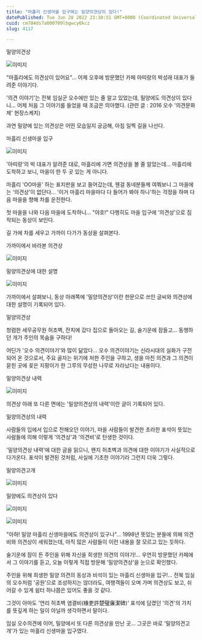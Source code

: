 ```yaml
---
title: "마흘리 신생마을 입구에는 밀양의견상이 있다!"
datePublished: Tue Jun 28 2022 23:10:51 GMT+0000 (Coordinated Universal Time)
cuid: cm704ds7a000709lbgwcy0kcz
slug: 4117

---
```



밀양의견상

![이미지](https://cdn.hashnode.com/res/hashnode/image/upload/v1739256431027/dac94cb4-9faf-438f-8560-a53c2f52836d.jpeg)

"마흘리에도 의견상이 있어요"... 어제 오후에 방문했던 카페 아띠랑의 박성래 대표가 들려준 이야기다.

'의견 이야기'는 전북 임실군 오수에만 있는 줄 알고 있었는데, 밀양에도 의견상이 있다니... 어제 처음 그 이야기를 들었을 때 조금은 의아했다. (관련 글 : 2016 오수 '의견문화제' 현장스케치)

과연 밀양에 있는 의견상은 어떤 모습일지 궁금해, 아침 일찍 길을 나선다.

마흘리 신생마을 입구

![이미지](https://cdn.hashnode.com/res/hashnode/image/upload/v1739256433194/14df0897-d746-4aa3-a7ae-d2dec103ae1f.jpeg)

'아띠랑'의 박 대표가 알려준 대로, 마흘리에 가면 의견상을 볼 줄 알았는데... 마흘리에 도착하고 보니, 마을이 한 두 곳 있는 게 아니다.

마흘리 'OO마을' 하는 표지판을 보고 들어갔는데, 웬걸 동네분들께 여쭤보니 그 마을에는 '의견상'이 없단다... '이거 마흘리 마을마다 다 들어가 봐야 하나'하는 걱정을 하며 다음 마을을 향해 차를 운전한다.

첫 마을을 나와 다음 마을에 도착하니... "야호!" 다행히도 마을 입구에 '의견상'으로 짐작되는 동상이 보인다.

길 가에 차를 세우고 가까이 다가가 동상을 살펴본다.

가까이에서 바라본 의견상

![이미지](https://cdn.hashnode.com/res/hashnode/image/upload/v1739256435133/a10d8d36-f021-444c-a782-4aa8e3f53ff3.jpeg)

밀양의견상에 대한 설명

![이미지](https://cdn.hashnode.com/res/hashnode/image/upload/v1739256437292/dc3ebc6c-9df3-4057-8e66-7ad71a9fc27d.jpeg)

가까이에서 살펴보니, 동상 아래쪽에 '밀양의견상'이란 한문으로 쓰인 글씨와 의견상에 대한 설명이 기록되어 있다.

밀양의견상

청렴한 세무공무원 허초벽, 잔치에 갔다 집으로 돌아오는 길, 술기운에 잠들고... 동행하던 개가 주인의 목숨을 구하다!

어딘가 '오수 의견이야기'와 많이 닮았다... 오수 의견이야기는 신라시대의 실화가 구전되어 온 것으로서, 주요 골자는 위기에 처한 주인을 구하고, 생을 마친 의견과 그 의견이 묻힌 곳에 꽂은 지팡이가 한 그루의 무성한 나무로 자라났다는 내용이다.

밀양의견상 내력

![이미지](https://cdn.hashnode.com/res/hashnode/image/upload/v1739256439615/dd6c0d0a-bddf-4b22-be7f-e259679ad56e.jpeg)

의견상 아래 또 다른 면에는 '밀양의견상의 내력'이란 글이 기록되어 있다.

밀양의견상의 내력

사람들의 입에서 입으로 전해오던 이야기, 마을 사람들이 발견한 초라한 표석이 뜻있는 사람들에 의해 이렇게 '의견상'과 '의견비'로 탄생한 것이다.

'밀양의견상 내력'에 대한 글을 읽으니, 왠지 허초벽과 의견에 대한 이야기가 사실적으로 다가온다. 표석이 발견된 것처럼, 사실에 기초한 이야기라 그런지 더욱 그렇다.

밀양의견고개

![이미지](https://cdn.hashnode.com/res/hashnode/image/upload/v1739256441791/a15afe7e-722e-4f09-8c0a-8837e8f1c4ca.jpeg)

밀양에도 의견상이 있다

![이미지](https://cdn.hashnode.com/res/hashnode/image/upload/v1739256443929/2fa464f3-6dc1-428a-bc77-510b746658b5.jpeg)

![이미지](https://cdn.hashnode.com/res/hashnode/image/upload/v1739256446408/6e8361b1-c1f2-460f-be60-3564b740c0f3.jpeg)

"아하! 밀양 마흘리 신생마을에도 의견상이 있구나"... 1998년 뜻있는 분들에 의해 의견비와 의견상이 세워졌는데, 아직 많은 사람들이 이런 내용을 잘 모르고 있는 듯하다.

술기운에 잠이 든 주인을 위해 자신을 희생한 의견의 이야기!... 우연히 방문했던 카페에서 그 이야기를 듣고, 오늘 이렇게 직접 방문해 '밀양의견상'을 눈으로 확인했다.

주인을 위해 희생한 밀양 의견의 동상과 비석이 있는 마흘리 신생마을 입구!... 전북 임실의 오수처럼 '공원'으로 조성하지는 않더라도, 여행객들이 오며 가며 의견상도 보고, 쉬어갈 수 있게 쉼터 하나쯤은 있어도 좋을 것 같다.

그것이 아마도 '연리 허초벽 염결비(椽吏許楚璧廉潔碑)' 표석에 담겼던 '의견'의 가치를 뜻깊게 하는 일이 아닐까 생각하면서 말이다.

임실 오수의견에 이어, 밀양에서 또 다른 의견상을 만난 곳... 그곳은 바로 '밀양의견고개'가 있는 마흘리 신생마을 입구였다.